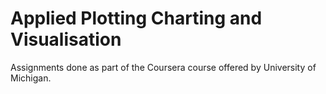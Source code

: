 # Applied Plotting Charting and Visualisation

Assignments done as part of the Coursera course offered by University of Michigan.
